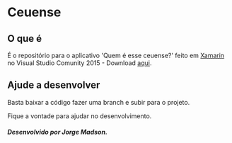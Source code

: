# Ceuense
## O que é
É o repositório para o aplicativo 'Quem é esse ceuense?' feito em [Xamarin](https://www.xamarin.com/) no Visual Studio Comunity 2015 - Download [aqui](https://www.visualstudio.com/post-download-vs/?sku=community&clcid=0x409&telem=ga).


## Ajude a desenvolver
Basta baixar a código fazer uma branch e subir para o projeto.

Fique a vontade para ajudar no desenvolvimento.

##### Desenvolvido por Jorge Madson.
